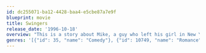 ```yaml
---
id: dc255071-ba12-4428-baa4-e5cbe87a7e9f
blueprint: movie
title: Swingers
release_date: '1996-10-18'
overview: "This is a story about Mike, a guy who left his girl in New York when he came to LA to be a star. It's been six months since his girlfriend left him and he's not doing so good. So, his pal and some other friends try and get him back in the social scene and forget about his 6 year relationship."
genres: '[{"id": 35, "name": "Comedy"}, {"id": 10749, "name": "Romance"}]'
---
```

